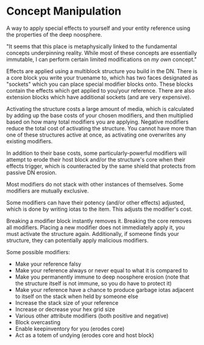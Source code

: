 # Concept Manipulation

A way to apply special effects to yourself and your entity reference using the properties of the deep noosphere.

"It seems that this place is metaphysically linked to the fundamental concepts underpinning reality. While most of these concepts are essentially immutable, I can perform certain limited modifications on _my own_ concept."

Effects are applied using a multiblock structure you build in the DN. There is a core block you write your truename to, which has two faces designated as "sockets" which you can place special modifier blocks onto. These blocks contain the effects which get applied to you/your reference. There are also extension blocks which have additional sockets (and are very expensive).

Activating the structure costs a large amount of media, which is calculated by adding up the base costs of your chosen modifiers, and then multiplied based on how many total modifiers you are applying. Negative modifiers reduce the total cost of activating the structure. You cannot have more than one of these structures active at once, as activating one overwrites any existing modifiers.

In addition to their base costs, some particularly-powerful modifiers will attempt to erode their host block and/or the structure's core when their effects trigger, which is counteracted by the same shield that protects from passive DN erosion.

Most modifiers do not stack with other instances of themselves. Some modifiers are mutually exclusive.

Some modifiers can have their potency (and/or other effects) adjusted, which is done by writing iotas to the item. This adjusts the modifier's cost.

Breaking a modifier block instantly removes it. Breaking the core removes all modifiers. Placing a new modifier does not immediately apply it, you must activate the structure again. Additionally, if someone finds your structure, they can potentially apply malicious modifiers.

Some possible modifiers:
- Make your reference falsy
- Make your reference always or never equal to what it is compared to
- Make you permanently immune to deep noosphere erosion (note that the structure itself is not immune, so you do have to protect it)
- Make your reference have a chance to produce garbage iotas adjacent to itself on the stack when held by someone else
- Increase the stack size of your reference
- Increase or decrease your hex grid size
- Various other attribute modifiers (both positive and negative)
- Block overcasting
- Enable keepinventory for you (erodes core)
- Act as a totem of undying (erodes core and host block)
